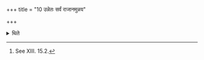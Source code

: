 +++
title = "10 उन्नेतः सर्वं राजानमुन्नय"

+++

<details><summary>थिते</summary>

10. In all the Soma-sacrificial institutes, (after the ritual of) the last group (of goblets is performed) the Adhvaryu orders: “O Unnetr̥, do you fill all the king (Soma); do not let it remain over; having rubbed the jars by means of fringes place them turned down upwards.[^1]  

[^1]: See XIII. 15.2.  
</details>
